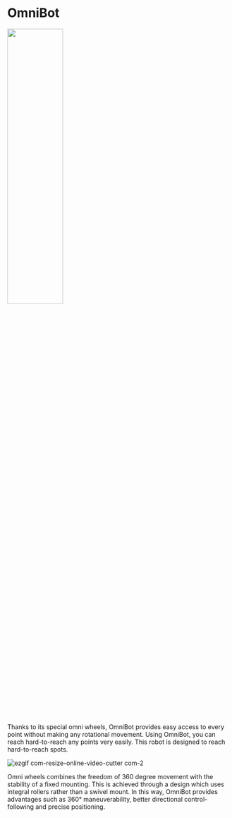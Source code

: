 # OmniBot

<img src="https://user-images.githubusercontent.com/112697142/224023298-91933300-8645-4284-a0e9-b28337aaf451.png" width="50%" height="40%">


Thanks to its special omni wheels, OmniBot provides easy access to every point without making any rotational movement. Using OmniBot, you can reach hard-to-reach any points very easily. This robot is designed to reach hard-to-reach spots.

![ezgif com-resize-_online-video-cutter com_-_2_](https://user-images.githubusercontent.com/112697142/224017310-1190d15f-7464-42bb-b873-c95a8321129c.gif)


Omni wheels combines the freedom of 360 degree movement with the stability of a fixed mounting. This is achieved through a design which uses integral rollers rather than a swivel mount. 
In this way, OmniBot provides advantages such as 360° maneuverability, better directional control-following and precise positioning.
